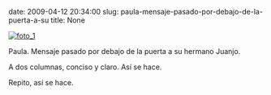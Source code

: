 date: 2009-04-12 20:34:00
slug: paula-mensaje-pasado-por-debajo-de-la-puerta-a-su
title: None

[![foto_1][1]][1]

Paula. Mensaje pasado por debajo de la puerta a su hermano Juanjo.

A dos columnas, conciso y claro. Así se hace.

Repito, así se hace.

[1]: file:///Users/jjdenis/jjdenis.github.com/static/2009-04-12-paula-mensaje-pasado-por-debajo-de-la-puerta-a-su_foto1.png
